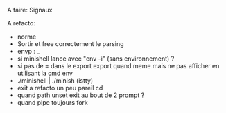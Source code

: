 A faire:
Signaux 

A refacto:
- norme
- Sortir et free correctement le parsing
- envp : _
- si minishell lance avec "env -i" (sans environnement) ?
- si pas de = dans le export export quand meme mais ne pas afficher en utilisant la cmd env
- ./minishell | ./minish (istty)
- exit a refacto un peu pareil cd
- quand path unset exit au bout de 2 prompt ?
- quand pipe toujours fork